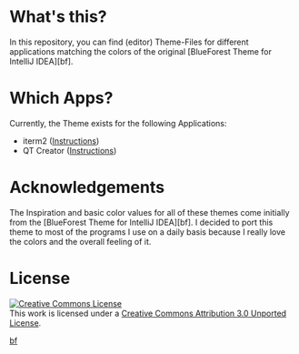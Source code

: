# What's this?

In this repository, you can find (editor) Theme-Files for different applications matching the colors of the original [BlueForest Theme for IntelliJ IDEA][bf].

# Which Apps?

Currently, the Theme exists for the following Applications:

- iterm2 ([Instructions](iterm2/readme.md))
- QT Creator ([Instructions](qtcreator/readme.md))


# Acknowledgements

The Inspiration and basic color values for all of these themes come initially from the [BlueForest Theme for IntelliJ IDEA][bf]. I decided to port this theme to most of the programs I use on a daily basis because I really love the colors and the overall feeling of it.

# License

<a rel="license" href="http://creativecommons.org/licenses/by/3.0/"><img alt="Creative Commons License" style="border-width:0" src="https://i.creativecommons.org/l/by/3.0/88x31.png" /></a><br />This work is licensed under a <a rel="license" href="http://creativecommons.org/licenses/by/3.0/">Creative Commons Attribution 3.0 Unported License</a>.

[bf](https://github.com/sirthias/BlueForest)